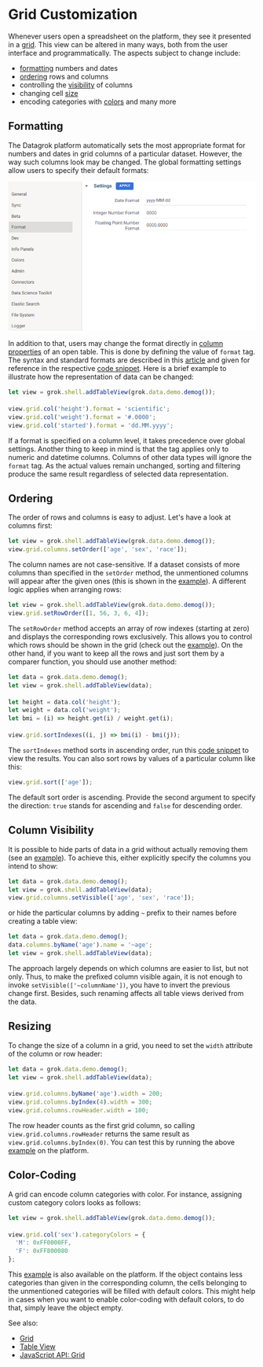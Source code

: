 <!-- TITLE: Customize a Grid -->

# Grid Customization

Whenever users open a spreadsheet on the platform, they see it presented in a [grid](../../visualize/viewers/grid.md). This view can be altered in many ways, both from the user interface and programmatically. The aspects subject to change include:

* [formatting](#formatting) numbers and dates
* [ordering](#ordering) rows and columns
* controlling the [visibility](#column-visibility) of columns
* changing cell [size](#resizing)
* encoding categories with [colors](#color-coding) and many more

## Formatting

The Datagrok platform automatically sets the most appropriate format for numbers and dates in grid columns of a particular dataset. However, the way such columns look may be changed. The global formatting settings allow users to specify their default formats:

![](../../uploads/navigation/user-settings-formatting.png "Settings | Format")

In addition to that, users may change the format directly in [column properties](../../visualize/viewers/grid.md#formatting) of an open table. This is done by defining the value of `format` tag. The syntax and standard formats are described in this [article](../../discover/tags.md#format) and given for reference in the respective [code snippet](https://public.datagrok.ai/js/samples/grid/data-format). Here is a brief example to illustrate how the representation of data can be changed:

```javascript
let view = grok.shell.addTableView(grok.data.demo.demog());

view.grid.col('height').format = 'scientific';
view.grid.col('weight').format = '#.0000';
view.grid.col('started').format = 'dd.MM.yyyy';
```

If a format is specified on a column level, it takes precedence over global settings. Another thing to keep in mind is that the tag applies only to numeric and datetime columns. Columns of other data types will ignore the `format` tag. As the actual values remain unchanged, sorting and filtering produce the same result regardless of selected data representation.

## Ordering

The order of rows and columns is easy to adjust. Let's have a look at columns first:

```javascript
let view = grok.shell.addTableView(grok.data.demo.demog());
view.grid.columns.setOrder(['age', 'sex', 'race']);
```

The column names are not case-sensitive. If a dataset consists of more columns than specified in the `setOrder` method, the unmentioned columns will appear after the given ones (this is shown in the [example](https://public.datagrok.ai/js/samples/grid/order-columns)). A different logic applies when arranging rows:

```javascript
let view = grok.shell.addTableView(grok.data.demo.demog());
view.grid.setRowOrder([1, 56, 3, 6, 4]);
```

The `setRowOrder` method accepts an array of row indexes (starting at zero) and displays the corresponding rows exclusively. This allows you to control which rows should be shown in the grid (check out the [example](https://public.datagrok.ai/js/samples/grid/order-rows)). On the other hand, if you want to keep all the rows and just sort them by a comparer function, you should use another method: 

```javascript
let data = grok.data.demo.demog();
let view = grok.shell.addTableView(data);

let height = data.col('height');
let weight = data.col('weight');
let bmi = (i) => height.get(i) / weight.get(i);

view.grid.sortIndexes((i, j) => bmi(i) - bmi(j));
```

The `sortIndexes` method sorts in ascending order, run this [code snippet](https://public.datagrok.ai/js/samples/grid/order-rows-by-comparer) to view the results. You can also sort rows by values of a particular column like this:

```javascript
view.grid.sort(['age']);
```

The default sort order is ascending. Provide the second argument to specify the direction: `true` stands for ascending and `false` for descending order.

## Column Visibility

It is possible to hide parts of data in a grid without actually removing them (see an [example](https://public.datagrok.ai/js/samples/grid/hide-columns)). To achieve this, either explicitly specify the columns you intend to show:

```javascript
let data = grok.data.demo.demog();
let view = grok.shell.addTableView(data);
view.grid.columns.setVisible(['age', 'sex', 'race']);
```

or hide the particular columns by adding `~` prefix to their names before creating a table view:

```javascript
let data = grok.data.demo.demog();
data.columns.byName('age').name = '~age';
let view = grok.shell.addTableView(data);
```

The approach largely depends on which columns are easier to list, but not only. Thus, to make the prefixed column visible again, it is not enough to invoke `setVisible(['~columnName'])`, you have to invert the previous change first. Besides, such renaming affects all table views derived from the data.

## Resizing

To change the size of a column in a grid, you need to set the `width` attribute of the column or row header:

```javascript
let data = grok.data.demo.demog();
let view = grok.shell.addTableView(data);

view.grid.columns.byName('age').width = 200;
view.grid.columns.byIndex(4).width = 300;
view.grid.columns.rowHeader.width = 100;
```

The row header counts as the first grid column, so calling `view.grid.columns.rowHeader` returns the same result as `view.grid.columns.byIndex(0)`. You can test this by running the above [example](https://public.datagrok.ai/js/samples/grid/resize-columns) on the platform.


## Color-Coding

A grid can encode column categories with color. For instance, assigning custom category colors looks as follows:

```javascript
let view = grok.shell.addTableView(grok.data.demo.demog());

view.grid.col('sex').categoryColors = {
  'M': 0xFF0000FF,
  'F': 0xFF800080
};
```

This [example](https://public.datagrok.ai/js/samples/grid/category-colors) is also available on the platform. If the object contains less categories than given in the corresponding column, the cells belonging to the unmentioned categories will be filled with default colors. This might help in cases when you want to enable color-coding with default colors, to do that, simply leave the object empty.

See also:
  * [Grid](../../visualize/viewers/grid.md)
  * [Table View](../../overview/table-view.md)
  * [JavaScript API: Grid](https://datagrok.ai/js-api/Grid)
